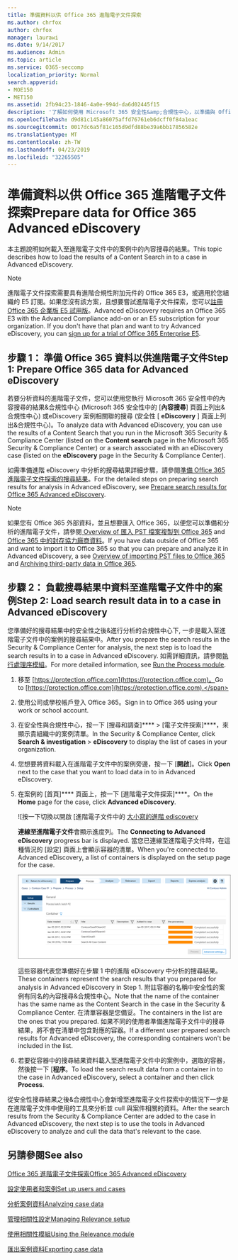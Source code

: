```yaml
---
title: 準備資料以供 Office 365 進階電子文件探索
ms.author: chrfox
author: chrfox
manager: laurawi
ms.date: 9/14/2017
ms.audience: Admin
ms.topic: article
ms.service: O365-seccomp
localization_priority: Normal
search.appverid:
- MOE150
- MET150
ms.assetid: 2fb94c23-1846-4a0e-994d-da6d02445f15
description: '了解如何使用 Microsoft 365 安全性&amp;合規性中心，以準備與 Office 365 進階電子文件探索分析的 Office 365 的資料。 '
ms.openlocfilehash: d9d81c145a86075affd76761eb6dcff0f84a1eac
ms.sourcegitcommit: 0017dc6a5f81c165d9dfd88be39a6bb17856582e
ms.translationtype: MT
ms.contentlocale: zh-TW
ms.lasthandoff: 04/23/2019
ms.locfileid: "32265505"
---
```

# <a name="prepare-data-for-office-365-advanced-ediscovery"></a><span data-ttu-id="905f9-103">準備資料以供 Office 365 進階電子文件探索</span><span class="sxs-lookup"><span data-stu-id="905f9-103">Prepare data for Office 365 Advanced eDiscovery</span></span>

<span data-ttu-id="905f9-104">本主題說明如何載入至進階電子文件中的案例中的內容搜尋的結果。</span><span class="sxs-lookup"><span data-stu-id="905f9-104">This topic describes how to load the results of a Content Search in to a case in Advanced eDiscovery.</span></span> 
  
> [!NOTE]
> <span data-ttu-id="905f9-p101">進階電子文件探索需要具有進階合規性附加元件的 Office 365 E3，或適用於您組織的 E5 訂閱。如果您沒有該方案，且想要嘗試進階電子文件探索，您可以[註冊 Office 365 企業版 E5 試用版](https://go.microsoft.com/fwlink/p/?LinkID=698279)。</span><span class="sxs-lookup"><span data-stu-id="905f9-p101">Advanced eDiscovery requires an Office 365 E3 with the Advanced Compliance add-on or an E5 subscription for your organization. If you don't have that plan and want to try Advanced eDiscovery, you can [sign up for a trial of Office 365 Enterprise E5](https://go.microsoft.com/fwlink/p/?LinkID=698279).</span></span> 
  
## <a name="step-1-prepare-office-365-data-for-advanced-ediscovery"></a><span data-ttu-id="905f9-107">步驟 1： 準備 Office 365 資料以供進階電子文件</span><span class="sxs-lookup"><span data-stu-id="905f9-107">Step 1: Prepare Office 365 data for Advanced eDiscovery</span></span>

<span data-ttu-id="905f9-108">若要分析資料的進階電子文件，您可以使用您執行 Microsoft 365 安全性中的內容搜尋的結果&amp;合規性中心 (Microsoft 365 安全性中的 [**內容搜尋**] 頁面上列出&amp;合規性中心) 或eDiscovery 案例相關聯的搜尋 (安全性 [ **eDiscovery** ] 頁面上列出&amp;合規性中心)。</span><span class="sxs-lookup"><span data-stu-id="905f9-108">To analyze data with Advanced eDiscovery, you can use the results of a Content Search that you run in the Microsoft 365 Security &amp; Compliance Center (listed on the **Content search** page in the Microsoft 365 Security &amp; Compliance Center) or a search associated with an eDiscovery case (listed on the **eDiscovery** page in the Security &amp; Compliance Center).</span></span> 
  
<span data-ttu-id="905f9-109">如需準備進階 eDiscovery 中分析的搜尋結果詳細步驟，請參閱[準備 Office 365 進階電子文件探索的搜尋結果](prepare-search-results-for-advanced-ediscovery.md)。</span><span class="sxs-lookup"><span data-stu-id="905f9-109">For the detailed steps on preparing search results for analysis in Advanced eDiscovery, see [Prepare search results for Office 365 Advanced eDiscovery](prepare-search-results-for-advanced-ediscovery.md).</span></span>
  
> [!NOTE]
> <span data-ttu-id="905f9-110">如果您有 Office 365 外部資料，並且想要匯入 Office 365，以便您可以準備和分析的進階電子文件，請參閱[ Overview of 匯入 PST 檔案複製到 Office 365](https://support.office.com/article/ba688e0a-0fcb-4bd7-8e57-2b669564ea84) and [Office 365 中的封存協力廠商資料](https://go.microsoft.com/fwlink/p/?linkid=716918)。</span><span class="sxs-lookup"><span data-stu-id="905f9-110">If you have data outside of Office 365 and want to import it to Office 365 so that you can prepare and analyze it in Advanced eDiscovery, a see [Overview of importing PST files to Office 365](https://support.office.com/article/ba688e0a-0fcb-4bd7-8e57-2b669564ea84) and [Archiving third-party data in Office 365](https://go.microsoft.com/fwlink/p/?linkid=716918).</span></span> 
  
## <a name="step-2-load-search-result-data-in-to-a-case-in-advanced-ediscovery"></a><span data-ttu-id="905f9-111">步驟 2： 負載搜尋結果中資料至進階電子文件中的案例</span><span class="sxs-lookup"><span data-stu-id="905f9-111">Step 2: Load search result data in to a case in Advanced eDiscovery</span></span>

<span data-ttu-id="905f9-112">您準備好的搜尋結果中的安全性之後&amp;進行分析的合規性中心下, 一步是載入至進階電子文件中的案例的搜尋結果中。</span><span class="sxs-lookup"><span data-stu-id="905f9-112">After you prepare the search results in the Security &amp; Compliance Center for analysis, the next step is to load the search results in to a case in Advanced eDiscovery.</span></span> <span data-ttu-id="905f9-113">如需詳細資訊，請參閱[執行處理序模組](run-the-process-module-in-advanced-ediscovery.md)。</span><span class="sxs-lookup"><span data-stu-id="905f9-113">For more detailed information, see [Run the Process module](run-the-process-module-in-advanced-ediscovery.md).</span></span>
  
1. <span data-ttu-id="905f9-114">移至 [https://protection.office.com](https://protection.office.com)。</span><span class="sxs-lookup"><span data-stu-id="905f9-114">Go to [https://protection.office.com](https://protection.office.com).</span></span>
    
2. <span data-ttu-id="905f9-115">使用公司或學校帳戶登入 Office 365。</span><span class="sxs-lookup"><span data-stu-id="905f9-115">Sign in to Office 365 using your work or school account.</span></span>
    
3. <span data-ttu-id="905f9-116">在安全性與合規性中心，按一下 [搜尋和調查]\*\*\*\* \> [電子文件探索]\*\*\*\*，來顯示貴組織中的案例清單。</span><span class="sxs-lookup"><span data-stu-id="905f9-116">In the Security &amp; Compliance Center, click **Search &amp; investigation** \> **eDiscovery** to display the list of cases in your organization.</span></span> 
    
4. <span data-ttu-id="905f9-117">您想要將資料載入在進階電子文件中的案例旁邊，按一下 [**開啟**]。</span><span class="sxs-lookup"><span data-stu-id="905f9-117">Click **Open** next to the case that you want to load data in to in Advanced eDiscovery.</span></span> 
    
5. <span data-ttu-id="905f9-118">在案例的 [首頁]\*\*\*\* 頁面上，按一下 [進階電子文件探索]\*\*\*\*。</span><span class="sxs-lookup"><span data-stu-id="905f9-118">On the **Home** page for the case, click **Advanced eDiscovery**.</span></span> 
    
    ![按一下切換以開啟 [進階電子文件中的 [大小寫的進階 ediscovery](media/8e34ba23-62e3-4e68-a530-b6ece39b54be.png)
  
    <span data-ttu-id="905f9-120">**連線至進階電子文件**會顯示進度列。</span><span class="sxs-lookup"><span data-stu-id="905f9-120">The **Connecting to Advanced eDiscovery** progress bar is displayed.</span></span> <span data-ttu-id="905f9-121">當您已連線至進階電子文件時，在這種情況的 [設定] 頁面上會顯示容器的清單。</span><span class="sxs-lookup"><span data-stu-id="905f9-121">When you're connected to Advanced eDiscovery, a list of containers is displayed on the setup page for the case.</span></span> 
    
    ![這種情況會顯示在進階電子文件](media/8036e152-70dc-4bb7-9379-61c1ed8326b4.png)
  
     <span data-ttu-id="905f9-123">這些容器代表您準備好在步驟 1 中的進階 eDiscovery 中分析的搜尋結果。</span><span class="sxs-lookup"><span data-stu-id="905f9-123">These containers represent the search results that you prepared for analysis in Advanced eDiscovery in Step 1.</span></span> <span data-ttu-id="905f9-124">附註容器的名稱中安全性的案例有同名的內容搜尋&amp;合規性中心。</span><span class="sxs-lookup"><span data-stu-id="905f9-124">Note that the name of the container has the same name as the Content Search in the case in the Security &amp; Compliance Center.</span></span> <span data-ttu-id="905f9-125">在清單容器是您備妥。</span><span class="sxs-lookup"><span data-stu-id="905f9-125">The containers in the list are the ones that you prepared.</span></span> <span data-ttu-id="905f9-126">如果不同的使用者準備進階電子文件中的搜尋結果，將不會在清單中包含對應的容器。</span><span class="sxs-lookup"><span data-stu-id="905f9-126">If a different user prepared search results for Advanced eDiscovery, the corresponding containers won't be included in the list.</span></span> 
    
6. <span data-ttu-id="905f9-127">若要從容器中的搜尋結果資料載入至進階電子文件中的案例中，選取的容器，然後按一下 [**程序**。</span><span class="sxs-lookup"><span data-stu-id="905f9-127">To load the search result data from a container in to the case in Advanced eDiscovery, select a container and then click **Process**.</span></span>
    
<span data-ttu-id="905f9-128">從安全性搜尋結果之後&amp;合規性中心會新增至進階電子文件探索中的情況下一步是在進階電子文件中使用的工具來分析並 cull 與案件相關的資料。</span><span class="sxs-lookup"><span data-stu-id="905f9-128">After the search results from the Security &amp; Compliance Center are added to the case in Advanced eDiscovery, the next step is to use the tools in Advanced eDiscovery to analyze and cull the data that's relevant to the case.</span></span> 
  
## <a name="see-also"></a><span data-ttu-id="905f9-129">另請參閱</span><span class="sxs-lookup"><span data-stu-id="905f9-129">See also</span></span>

[<span data-ttu-id="905f9-130">Office 365 進階電子文件探索</span><span class="sxs-lookup"><span data-stu-id="905f9-130">Office 365 Advanced eDiscovery</span></span>](office-365-advanced-ediscovery.md)
  
[<span data-ttu-id="905f9-131">設定使用者和案例</span><span class="sxs-lookup"><span data-stu-id="905f9-131">Set up users and cases</span></span>](set-up-users-and-cases-in-advanced-ediscovery.md)
  
[<span data-ttu-id="905f9-132">分析案例資料</span><span class="sxs-lookup"><span data-stu-id="905f9-132">Analyzing case data</span></span>](analyze-case-data-with-advanced-ediscovery.md)
  
[<span data-ttu-id="905f9-133">管理相關性設定</span><span class="sxs-lookup"><span data-stu-id="905f9-133">Managing Relevance setup</span></span>](manage-relevance-setup-in-advanced-ediscovery.md)
  
[<span data-ttu-id="905f9-134">使用相關性模組</span><span class="sxs-lookup"><span data-stu-id="905f9-134">Using the Relevance module</span></span>](use-relevance-in-advanced-ediscovery.md)
  
[<span data-ttu-id="905f9-135">匯出案例資料</span><span class="sxs-lookup"><span data-stu-id="905f9-135">Exporting case data</span></span>](export-case-data-in-advanced-ediscovery.md)

